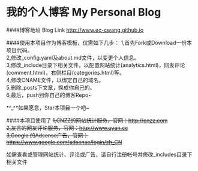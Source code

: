 我的个人博客 My Personal Blog
================

####博客地址 Blog Link
http://www.ec-cwang.github.io

####使用本项目作为博客模板，仅需如下几步：
1,首先Fork或Download一份本项目代码。  
2,修改_config.yaml及about.md文件，以变更个人信息。  
3,修改_include目录下相关文件，以配置网站统计(analytics.html)，网友评论(comment.html)，右侧栏目(categories.html)等。  
4,修改CNAME文件，以绑定自己的域名。  
5,删除_posts下文章，换成你自己的。  
6,最后，push到你自己的博客Repo~  

 *^_^*如果愿意，Star本项目一个吧~  

####本项目使用了
~~1,CNZZ的网站统计服务，官网：http://cnzz.com~~  
~~2,友言的网友评论服务，官网：http://www.uyan.cc~~  
~~3,Google 的Adsense广告，官网：https://www.google.com/adsense/login/zh_CN~~  


如需查看或管理网站统计、评论或广告，请自行注册帐号并修改_includes目录下相关文件

